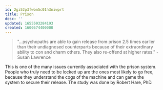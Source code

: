 ```yaml
---
id: 2gi52p3fwbn5c01h3niwprt
title: Prison
desc: ''
updated: 1655593284193
created: 1600574400000
---
```


> "...psychopaths are able to gain release from prison 2.5 times earlier than their undiagnosed counterparts because of their extraordinary ability to con and charm others. They also re-offend at higher rates." -Susan Lawrence

This is one of the many issues currently associated with the prison system. People who truly need to be locked up are the ones most likely to go free, because they understand the cogs of the machine and can game the system to secure their release. The study was done by Robert Hare, PhD.
